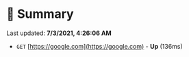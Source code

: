 # 📖 Summary
Last updated: **7/3/2021, 4:26:06 AM**

- `GET` [https://google.com](https://google.com) - **Up** (136ms)
